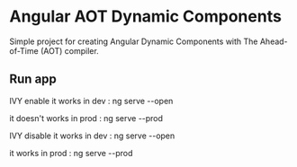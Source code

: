 # Angular AOT Dynamic Components

Simple project for creating Angular Dynamic Components with The Ahead-of-Time (AOT) compiler.

## Run app 
IVY enable 
it works in dev :
ng serve --open 

it doesn't works in prod :
ng serve --prod

IVY disable 
it works in dev :
ng serve --open 

it works in prod :
ng serve --prod

